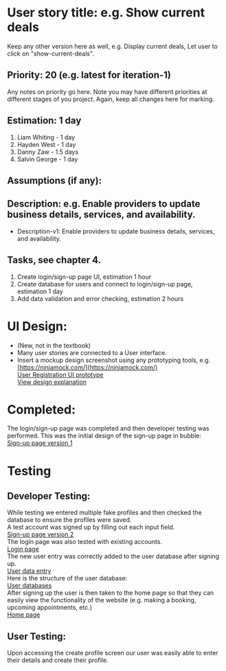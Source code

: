 # User story title: e.g. Show current deals

Keep any other version here as well, e.g. Display current deals, Let user to click on "show-current-deals".

## Priority: 20 (e.g. latest for iteration-1)
Any notes on priority go here. 
Note you may have different priorities at different stages of you project.
Again, keep all changes here for marking.

## Estimation: 1 day

1. Liam Whiting - 1 day
2. Hayden West - 1 day
3. Danny Zaw - 1.5 days
4. Salvin George - 1 day

## Assumptions (if any):

## Description: e.g. Enable providers to update business details, services, and availability.

* Description-v1: Enable providers to update business details, services, and availability.

## Tasks, see chapter 4.

1. Create login/sign-up page UI, estimation 1 hour
2. Create database for users and connect to login/sign-up page, estimation 1 day
3. Add data validation and error checking, estimation 2 hours

# UI Design:
* (New, not in the textbook) 
* Many user stories are connected to a User interface.
* Insert a mockup design screenshot using any prototyping tools, e.g. [https://ninjamock.com/](https://ninjamock.com/)  
 [User Registration UI prototype](../Images/02_Implemented/04_Create_Profiles/00_login_ui_prototype.png)  
[View design explanation](design_explanation.md)

# Completed:
The login/sign-up page was completed and then developer testing was performed.
This was the initial design of the sign-up page in bubble:  
[Sign-up page version 1](../Images/02_Implemented/04_Create_Profiles/00_login_ui_v1.png)

# Testing

## Developer Testing:
While testing we entered multiple fake profiles and then checked the database to ensure the profiles were saved.  
A test account was signed up by filling out each input field.  
[Sign-up page version 2](../Images/02_Implemented/04_Create_Profiles/01_sign_up_new_user.png)  
The login page was also tested with existing accounts.  
[Login page](../Images/02_Implemented/04_Create_Profiles/02_log_in_user.png)  
The new user entry was correctly added to the user database after signing up.  
[User data entry](../Images/02_Implemented/04_Create_Profiles/03_database_write.png)  
Here is the structure of the user database:  
[User databases](../Images/02_Implemented/04_Create_Profiles/04_user_datatype.png)  
After signing up the user is then taken to the home page so that they can easily
view the functionality of the website (e.g. making a booking, upcoming appointments, etc.)  
[Home page](../Images/02_Implemented/04_Create_Profiles/05_home_page.png) 

## User Testing:
Upon accessing the create profile screen our user was easily able to enter their details and create their profile.
